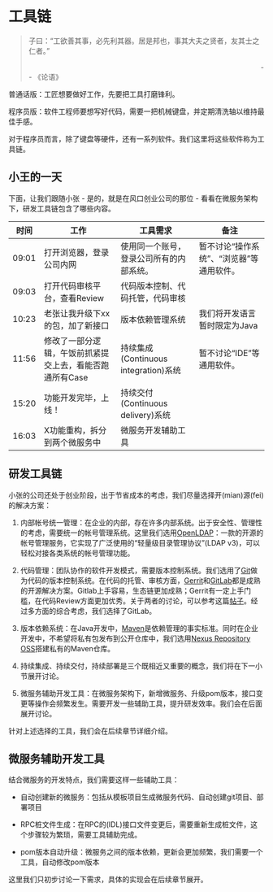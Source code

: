 # 工具链

> 子曰：“工欲善其事，必先利其器。居是邦也，事其大夫之贤者，友其士之仁者。” 
> 
>                                                                                                                     -- 《论语》

普通话版：工匠想要做好工作，先要把工具打磨锋利。

程序员版：软件工程师要想写好代码，需要一把机械键盘，并定期清洗轴以维持最佳手感。

对于程序员而言，除了键盘等硬件，还有一系列软件。我们这里将这些软件称为工具链。

## 小王的一天

下面，让我们跟随小张 - 是的，就是在风口创业公司的那位 - 看看在微服务架构下，研发工具链包含了哪些内容。

| 时间    | 工作                             | 工具需求                           | 备注                     |
| ----- | ------------------------------ | ------------------------------ | ---------------------- |
| 09:01 | 打开浏览器，登录公司内网                   | 使用同一个账号，登录公司所有的内部系统。           | 暂不讨论“操作系统”、“浏览器”等通用软件。 |
| 09:03 | 打开代码审核平台，查看Review              | 代码版本控制、代码托管，代码审核               |                        |
| 10:23 | 老张让我升级下xx的包，加了新接口              | 版本依赖管理系统                       | 我们将开发语言暂时限定为Java       |
| 11:56 | 修改了一部分逻辑，午饭前抓紧提交上去，看能否跑通所有Case | 持续集成(Continuous integration)系统 | 暂不讨论“IDE”等通用软件。        |
| 15:20 | 功能开发完毕，上线！                     | 持续交付(Continuous delivery)系统    |                        |
| 16:03 | X功能重构，拆分到两个微服务中                | 微服务开发辅助工具                      |                        |

## 研发工具链

小张的公司还处于创业阶段，出于节省成本的考虑，我们尽量选择开(mian)源(fei)的解决方案：

1. 内部帐号统一管理：在企业的内部，存在许多内部系统。出于安全性、管理性的考虑，需要统一的帐号管理系统。这里我们选用[OpenLDAP](https://www.openldap.org/)：一款的开源的帐号管理服务，它实现了广泛使用的“轻量级目录管理协议”(LDAP v3)，可以轻松对接各类系统的帐号管理功能。

2. 代码管理：团队协作的软件开发模式，需要版本控制系统。我们选用了[Git](https://git-scm.com/)做为代码的版本控制系统。在代码的托管、审核方面，[Gerrit](https://www.gerritcodereview.com/)和[GitLab](https://about.gitlab.com/install/?version=ce)都是成熟的开源解决方案。Gitlab上手容易，生态链更加成熟；Gerrit有一定上手门槛，在代码Review方面更加优秀。关于两者的讨论，可以参考这篇[帖子](https://www.reddit.com/r/git/comments/8ekeem/do_you_use_gerrit_software/)。经过多方面的综合考虑，我们选择了GitLab。

3. 版本依赖系统：在Java开发中，[Maven](https://maven.apache.org/)是依赖管理的事实标准。同时在企业开发中，不希望将私有包发布到公开仓库中，我们选用[Nexus Repository OSS](https://www.sonatype.com/products/repository-oss)搭建私有的Maven仓库。

4. 持续集成、持续交付，持续部署是三个既相近又重要的概念，我们将在下一小节展开讨论。

5. 微服务辅助开发工具：在微服务架构下，新增微服务、升级pom版本，接口变更等操作会频繁发生。需要开发一些辅助工具，提升研发效率。我们会在后面展开讨论。

针对上述选择的工具，我们会在后续章节详细介绍。

## 微服务辅助开发工具

结合微服务的开发特点，我们需要这样一些辅助工具：

- 自动创建新的微服务：包括从模板项目生成微服务代码、自动创建git项目、部署项目

- RPC桩文件生成：在RPC的(IDL)接口文件变更后，需要重新生成桩文件，这个步骤较为繁琐，需要工具辅助完成。

- pom版本自动升级：微服务之间的版本依赖，更新会更加频繁，我们需要一个工具，自动修改pom版本

这里我们只初步讨论一下需求，具体的实现会在后续章节展开。
